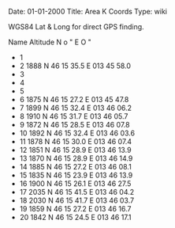 Date: 01-01-2000
Title: Area K Coords
Type: wiki


WGS84 Lat & Long for direct GPS finding.

Name Altitude N o " E O "

-   1
-   2 1888 N 46 15 35.5 E 013 45 58.0
-   3
-   4
-   5
-   6 1875 N 46 15 27.2 E 013 45 47.8
-   7 1899 N 46 15 32.4 E 013 46 06.2
-   8 1910 N 46 15 31.7 E 013 46 05.7
-   9 1872 N 46 15 28.5 E 013 46 07.8
-   10 1892 N 46 15 32.4 E 013 46 03.6
-   11 1878 N 46 15 30.0 E 013 46 07.4
-   12 1851 N 46 15 28.9 E 013 46 13.9
-   13 1870 N 46 15 28.9 E 013 46 14.9
-   14 1885 N 46 15 27.2 E 013 46 08.1
-   15 1835 N 46 15 23.9 E 013 46 13.9
-   16 1900 N 46 15 26.1 E 013 46 27.5
-   17 2035 N 46 15 41.5 E 013 46 04.2
-   18 2030 N 46 15 41.7 E 013 46 03.7
-   19 1859 N 46 15 27.2 E 013 46 16.7
-   20 1842 N 46 15 24.5 E 013 46 17.1
